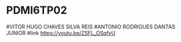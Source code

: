 # PDMI6TP02

#VITOR HUGO CHAVES SILVA REIS 
#ANTONIO RODRIGUES DANTAS JUNIOR
#link https://youtu.be/ZSFL_OSqfvU
